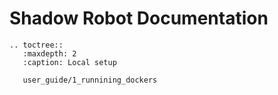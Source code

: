 # Shadow Robot Documentation


```eval_rst   
.. toctree::
   :maxdepth: 2
   :caption: Local setup
   
   user_guide/1_runnining_dockers
```
